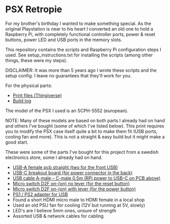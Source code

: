 
# PSX Retropie

For my brother's birthday I wanted to make something special. As the original Playstation is near to his heart I converted an old one to hold a Raspberry Pi, with completely functional controller ports, power & reset buttons, power LED and USB ports in the memory slots.

This repository contains the scripts and Raspberry Pi configuration steps I used. See setup_instructions.txt for installing the scripts (among other things, these were my steps).

DISCLAIMER: It was more than 5 years ago I wrote these scripts and the setup config. I leave no guarantees that they'll work for you.

For the physical parts:
- [Print files (Thingiverse)](https://www.thingiverse.com/thing:4371570)
- [Build log](https://anwilc.com/2019/12/06/PSX_Retropie.html)

The model of the PSX I used is an SCPH-5552 (european). 

NOTE: Many of these models are based on both parts I already had on hand and others I've bought (some of which I've listed below). This print requires you to modify the PSX case itself quite a bit to make them fit (USB ports, cooling fan and more). This is not a straight & easy build but it might make a good start.

These were some of the parts I've bought for this project from a swedish electronics store, some I already had on hand.

- [USB-A female pcb straight (two for the front USB)](https://www.electrokit.com/en/product/usb-a-female-pcb-straight/)
- [USB-C breakout board (for power connector in the back)](https://www.electrokit.com/en/product/usb-c-monterad-pa-kort/)
- [USB cable A-male – C-male 0.5m (RPi power to USB-C on PCB above)](https://www.electrokit.com/en/product/usb-cable-a-male-c-male-0-5m/)
- [Micro switch D2F on-(on) no lever (for the reset button)](https://www.electrokit.com/en/product/micro-switch-d2f-on-on-no-lever/)
- [Micro switch D2F on-(on) with lever (for the power button)](https://www.electrokit.com/en/product/micro-switch-d2f-on-on-with-lever/)
- [PS1 / PS2 adapter for USB](https://japanspelshop.se/index.php?route=product/product&path=185_72_161&product_id=6769)
- Found a short HDMI micro male to HDMI female in a local shop
- Used an old PSU fan for cooling (12V but running at 5V, slowly)
- LED's are I believe 5mm ones, unsure of strength
- Assorted USB & network cables for cabling
